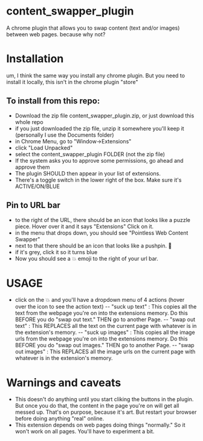 # content_swapper_plugin
A chrome plugin that allows you to swap content (text and/or images) between web pages. because why not?

# Installation
um, I think the same way you install any chrome plugin. But you need to install it locally, this isn't in the chrome plugin "store"

## To install from this repo:
- Download the zip file content_swapper_plugin.zip, or just download this whole repo
- if you just downloaded the zip file, unzip it somewhere you'll keep it (personally I use the Documents folder)
- in Chrome Menu, go to "Window->Extensions"
- click "Load Unpacked"
- select the content_swapper_plugin FOLDER (not the zip file)
- If the system asks you to approve some permissions, go ahead and approve them
- The plugin SHOULD then appear in your list of extensions. 
- There's a toggle switch in the lower right of the box. Make sure it's ACTIVE/ON/BLUE

## Pin to URL bar
- to the right of the URL, there should be an icon that looks like a puzzle piece. Hover over it and it says "Extensions" Click on it.
- in the menu that drops down, you should see "Pointless Web Content Swapper"
- next to that there should be an icon that looks like a pushpin. 📌 
- if it's grey, click it so it turns blue
- Now you should see a 💥 emoji to the right of your url bar.

# USAGE
- click on the 💥  and you'll have a dropdown menu of 4 actions (hover over the icon to see the action text)
-- "suck up text" : This copies all the text from the webpage you're on into the extensions memory. Do this BEFORE you do "swap out text." THEN go to another Page.
-- "swap out text" : This REPLACES all the text on the current page with whatever is in the extension's memory.
-- "suck up images" : This copies all the image urls from the webpage you're on into the extensions memory. Do this BEFORE you do "swap out images." THEN go to another Page.
-- "swap out images" : This REPLACES all the image urls on the current page with whatever is in the extension's memory.

# Warnings and caveats
- This doesn't do anything until you start cliking the buttons in the plugin. But once you do that, the content in the page you're on will get all messed up. That's on purpose, because it's art. But restart your browser before doing anything "real" online.
- This extension depends on web pages doing things "normally." So it won't work on all pages. You'll have to experiment a bit.
